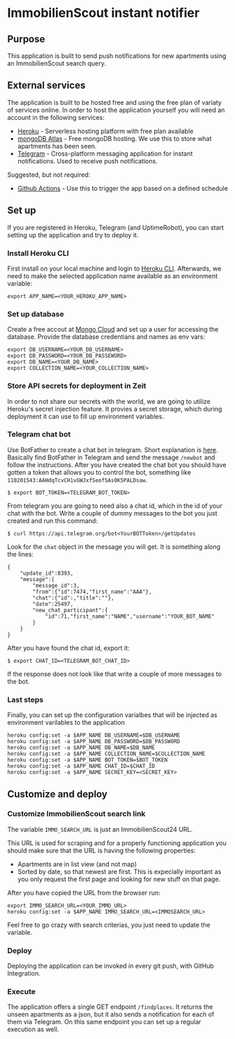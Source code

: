 # ImmobilienScout instant notifier

## Purpose

This application is built to send push notifications for new apartments using an ImmobilienScout search query.

## External services

The application is built to be hosted free and using the free plan of variaty of services online. In order to host the application yourself you will need an account in the following services:
- [Heroku](https://heroku.com) - Serverless hosting platform with free plan available
- [mongoDB Atlas](https://www.mongodb.com/cloud) - Free mongoDB hosting. We use this to store what apartments has been seen.
- [Telegram](https://www.telegram.org/) - Cross-platform messaging application for instant notifications. Used to receive push notifications.

Suggested, but not required:
- [Github Actions](https://github.com/features/actions) - Use this to trigger the app based on a defined schedule

## Set up

If you are registered in Heroku, Telegram (and UptimeRobot), you can start setting up the application and try to deploy it.

### Install Heroku CLI

First install on your local machine and login to [Heroku CLI](https://devcenter.heroku.com/articles/heroku-cli). Afterwards, we need to make the selected application name available as an environment variable:

```
export APP_NAME=<YOUR_HEROKU_APP_NAME>
```

### Set up database

Create a free accout at [Mongo Cloud](https://www.mongodb.com/cloud) and set up a user for accessing the database. Provide the database credentians and names as env vars:

```
export DB_USERNAME=<YOUR_DB_USERNAME>
export DB_PASSWORD=<YOUR_DB_PASSEWORD>
export DB_NAME=<YOUR_DB_NAME>
export COLLECTION_NAME=<YOUR_COLLECTION_NAME>
```

### Store API secrets for deployment in Zeit

In order to not share our secrets with the world, we are going to utilize Heroku's secret injection feature.
It provies a secret storage, which during deployment it can use to fill up environment variables.


### Telegram chat bot
Use BotFather to create a chat bot in telegram. Short explanation is [here](https://core.telegram.org/bots#6-botfather).
Basically find BotFather in Telegram and send the message `/newbot` and follow the instructions.
After you have created the chat bot you should have gotten a token that allows you to control the bot, something like `110201543:AAHdqTcvCH1vGWJxfSeofSAs0K5PALDsaw`.

```
$ export BOT_TOKEN=<TELEGRAM_BOT_TOKEN>
```

From telegram you are going to need also a chat id, which in the id of your chat with the bot. 
Write a couple of dummy messages to the bot you just created and run this command:
```
$ curl https://api.telegram.org/bot<YourBOTToken>/getUpdates
```

Look for the `chat` object in the message you will get. It is something along the lines:
```
{
    "update_id":8393,
    "message":{
        "message_id":3,
        "from":{"id":7474,"first_name":"AAA"},
        "chat":{"id":,"title":""},
        "date":25497,
        "new_chat_participant":{
            "id":71,"first_name":"NAME","username":"YOUR_BOT_NAME"
        }
    }
}
```
After you have found the chat id, export it:
```
$ export CHAT_ID=<TELEGRAM_BOT_CHAT_ID>
```
If the response does not look like that write a couple of more messages to the bot.

### Last steps

Finally, you can set up the configuration varialbes that will be injected as environment varilables to the application
```
heroku config:set -a $APP_NAME DB_USERNAME=$DB_USERNAME
heroku config:set -a $APP_NAME DB_PASSWORD=$DB_PASSWORD
heroku config:set -a $APP_NAME DB_NAME=$DB_NAME
heroku config:set -a $APP_NAME COLLECTION_NAME=$COLLECTION_NAME
heroku config:set -a $APP_NAME BOT_TOKEN=$BOT_TOKEN
heroku config:set -a $APP_NAME CHAT_ID=$CHAT_ID
heroku config:set -a $APP_NAME SECRET_KEY=<SECRET_KEY>
```

## Customize and deploy

### Customize ImmobilienScout search link


The variable `IMMO_SEARCH_URL` is just an ImmobilienScout24 URL. 

This URL is used for scraping and for a properly functioning application you should make sure that the URL is having the following properties:
- Apartments are in list view (and not map)
- Sorted by date, so that newest are first. This is expecially important as you only request the first page and looking for new stuff on that page.

After you have copied the URL from the browser run: 
```
export IMMO_SEARCH_URL=<YOUR_IMMO_URL>
heroku config:set -a $APP_NAME IMMO_SEARCH_URL=<IMMOSEARCH_URL>
```

Feel free to go crazy with search criterias, you just need to update the variable.

### Deploy

Deploying the application can be invoked in every git push, with GitHub Integration.

### Execute

The application offers a single GET endpoint `/findplaces`. It returns the unseen apartments as a json, but it also sends a notification for each of them via Telegram.
On this same endpoint you can set up a regular execution as well.